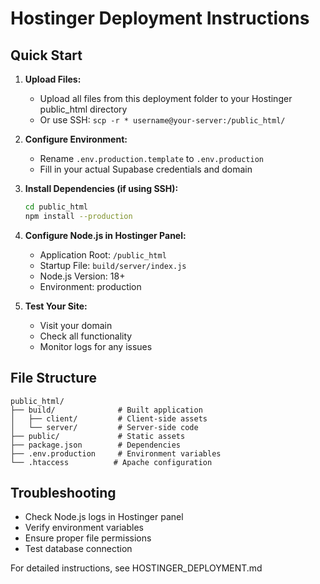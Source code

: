 # Hostinger Deployment Instructions

## Quick Start

1. **Upload Files:**
   - Upload all files from this deployment folder to your Hostinger public_html directory
   - Or use SSH: `scp -r * username@your-server:/public_html/`

2. **Configure Environment:**
   - Rename `.env.production.template` to `.env.production`
   - Fill in your actual Supabase credentials and domain

3. **Install Dependencies (if using SSH):**
   ```bash
   cd public_html
   npm install --production
   ```

4. **Configure Node.js in Hostinger Panel:**
   - Application Root: `/public_html`
   - Startup File: `build/server/index.js`
   - Node.js Version: 18+
   - Environment: production

5. **Test Your Site:**
   - Visit your domain
   - Check all functionality
   - Monitor logs for any issues

## File Structure
```
public_html/
├── build/              # Built application
│   ├── client/         # Client-side assets
│   └── server/         # Server-side code
├── public/             # Static assets
├── package.json        # Dependencies
├── .env.production     # Environment variables
└── .htaccess          # Apache configuration
```

## Troubleshooting
- Check Node.js logs in Hostinger panel
- Verify environment variables
- Ensure proper file permissions
- Test database connection

For detailed instructions, see HOSTINGER_DEPLOYMENT.md
